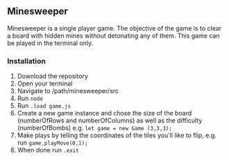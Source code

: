 ## Minesweeper 
Minesweeper is a single player game. The objective of the game is to clear a board 
with hidden mines without detonating any of them. 
This game can be played in the terminal only. 

### Installation 

1. Download the repository 
2. Open your terminal 
3. Navigate to /path/minesweeper/src 
4. Run `node` 
5. Run `.load game.js`
6. Create a new game instance and chose the size of the board (numberOfRows and numberOfColumns) as well as the difficulty (numberOfBombs) e.g. `let game = new Game (3,3,3);`
7. Make plays by telling the coordinates of the tiles you'll like to flip, e.g. run `game.playMove(0,1);`
8. When done run `.exit`